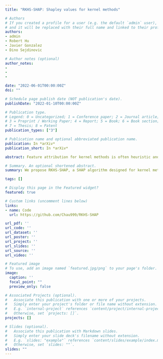 ```yaml
---
title: "RKHS-SHAP: Shapley values for kernel methods"

# Authors
# If you created a profile for a user (e.g. the default `admin` user), write the username (folder name) here 
# and it will be replaced with their full name and linked to their profile.
authors:
- admin
- Robert Hu
- Javier Gonzalez
- Dino Sejdinovic

# Author notes (optional)
author_notes:
- 
- 
-  

date: "2022-06-01T00:00:00Z"
doi: ""

# Schedule page publish date (NOT publication's date).
publishDate: "2022-01-10T00:00:00Z"

# Publication type.
# Legend: 0 = Uncategorized; 1 = Conference paper; 2 = Journal article;
# 3 = Preprint / Working Paper; 4 = Report; 5 = Book; 6 = Book section;
# 7 = Thesis; 8 = Patent
publication_types: ["3"]

# Publication name and optional abbreviated publication name.
publication: In *arXiv*
publication_short: In *arXiv*

abstract: Feature attribution for kernel methods is often heuristic and not individualised for each prediction. To address this, we turn to the concept of Shapley values, a coalition game theoretical framework that has previously been applied to different machine learning model interpretation tasks, such as linear models, tree ensembles and deep networks. By analysing Shapley values from a functional perspective, we propose \textsc{RKHS-SHAP}, an attribution method for kernel machines that can efficiently compute both \emph{Interventional} and \emph{Observational Shapley values} using kernel mean embeddings of distributions. We show theoretically that our method is robust with respect to local perturbations - a key yet often overlooked desideratum for interpretability. Further, we propose \emph{Shapley regulariser}, applicable to a general empirical risk minimisation framework, allowing learning while controlling the level of specific feature's contributions to the model. We demonstrate that the Shapley regulariser enables learning which is robust to covariate shift of a given feature and fair learning which controls the Shapley values of sensitive features.

# Summary. An optional shortened abstract.
summary: We propose RKHS-SHAP, a SHAP algorithm designed for kernel methods. It can efficiently compute both interventional and observational shapley values using kernel mean embedding of distributions. <br /> <br /> *Published in NeuRIPS 2021*

tags: []

# Display this page in the Featured widget?
featured: true

# Custom links (uncomment lines below)
links:
- name: Code
  url: https://github.com/Chau999/RKHS-SHAP

url_pdf: ''
url_code: ''
url_dataset: ''
url_poster: ''
url_project: ''
url_slides: ''
url_source: ''
url_video: ''

# Featured image
# To use, add an image named `featured.jpg/png` to your page's folder. 
image:
  caption: ''
  focal_point: ""
  preview_only: false

# Associated Projects (optional).
#   Associate this publication with one or more of your projects.
#   Simply enter your project's folder or file name without extension.
#   E.g. `internal-project` references `content/project/internal-project/index.md`.
#   Otherwise, set `projects: []`.
projects: []

# Slides (optional).
#   Associate this publication with Markdown slides.
#   Simply enter your slide deck's filename without extension.
#   E.g. `slides: "example"` references `content/slides/example/index.md`.
#   Otherwise, set `slides: ""`.
slides: ""
---
```

<!-- 
{{% callout note %}}
Click the *Cite* button above to demo the feature to enable visitors to import publication metadata into their reference management software.
{{% /callout %}}

{{% callout note %}}
Create your slides in Markdown - click the *Slides* button to check out the example.
{{% /callout %}} -->
<!-- 
Supplementary notes can be added here, including [code, math, and images](https://wowchemy.com/docs/writing-markdown-latex/). -->
